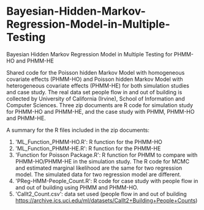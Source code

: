 # Bayesian-Hidden-Markov-Regression-Model-in-Multiple-Testing
Bayesian Hidden Markov Regression Model in Multiple Testing for PHMM-HO and PHMM-HE

Shared code for the Poisson hidden Markov Model with homogeneous covariate effects (PHMM-HO) and Poisson hidden Markov Model with heterogeneous covariate effects (PHMM-HE) for both simulation studies and case study. The real data set people flow in and out of building is collected by University of California (Irvine), School of Information and Computer Sciences. Three zip documents are R code for simulation study for PHMM-HO and PHMM-HE, and the case study with PHMM, PHMM-HO and PHMM-HE. 

A summary for the R files included in the zip documents:
1. 'ML_Function_PHMM-HO.R': R function for the PHMM-HO 
2. 'ML_Function_PHMM-HE.R': R function for the PHMM-HE 
3. 'Function for Poisson Package.R': R function for PHMM to compare with PHMM-HO/PHMM-HE in the simulation study. The R code for MCMC and estimated marginal likelihood are the same for two regression model. The simulated data for two regression model are different.
4. 'PReg-HMM-People_Count.R': R code for case study with people flow in and out of building using PHMM and PHMM-HO.
5. 'CalIt2_Count.csv': data set used (people flow in and out of building https://archive.ics.uci.edu/ml/datasets/CalIt2+Building+People+Counts)

